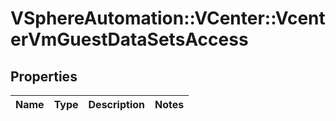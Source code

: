 # VSphereAutomation::VCenter::VcenterVmGuestDataSetsAccess

## Properties
Name | Type | Description | Notes
------------ | ------------- | ------------- | -------------


